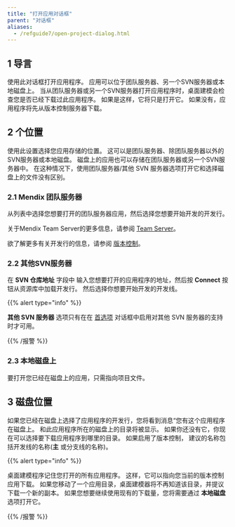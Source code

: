 ```yaml
---
title: "打开应用对话框"
parent: "对话框"
aliases:
  - /refguide7/open-project-dialog.html
---
```


## 1 导言

使用此对话框打开应用程序。 应用可以位于团队服务器、另一个SVN服务器或本地磁盘上。 当从团队服务器或另一个SVN服务器打开应用程序时，桌面建模会检查您是否已经下载过此应用程序。 如果是这样，它将只是打开它。 如果没有，应用程序将先从版本控制服务器下载。

## 2 个位置

使用此设置选择您应用存储的位置。 这可以是团队服务器、除团队服务器以外的SVN服务器或本地磁盘。 磁盘上的应用也可以存储在团队服务器或另一个SVN服务器中。 在这种情况下，使用团队服务器/其他 SVN 服务器选项打开它和选择磁盘上的文件没有区别。

### 2.1 Mendix 团队服务器

从列表中选择您想要打开的团队服务器应用，然后选择您想要开始开发的开发行。

关于Mendix Team Server的更多信息，请参阅 [Team Server](team-server)。

欲了解更多有关开发行的信息，请参阅 [版本控制](version-control)。

### 2.2 其他SVN服务器

在 **SVN 仓库地址** 字段中 输入您想要打开的应用程序的地址，然后按 **Connect** 按钮从资源库中加载开发行。 然后选择你想要开始开发的开发线。

{{% alert type="info" %}}

**其他 SVN 服务器** 选项只有在在 [首选项](preferences-dialog#enabled) 对话框中启用对其他 SVN 服务器的支持时才可用。

{{% /报警 %}}

### 2.3 本地磁盘上

要打开您已经在磁盘上的应用，只需指向项目文件。

## 3 磁盘位置

如果您已经在磁盘上选择了应用程序的开发行，您将看到消息“您有这个应用程序在磁盘上。 和此应用程序所在的磁盘上的目录将被显示。 如果你还没有它，你现在可以选择要下载应用程序到哪里的目录。 如果启用了版本控制， 建议的名称包括开发线的名称(**主** 或分支线的名称)。

{{% alert type="info" %}}

桌面建模程序记住您打开的所有应用程序。 这样，它可以指向您当前的版本控制应用下载。 如果您移动了一个应用目录，桌面建模器将不再知道该目录，并提议下载一个新的副本。 如果您想要继续使用现有的下载量，您将需要通过 **本地磁盘** 选项打开它。

{{% /报警 %}}
